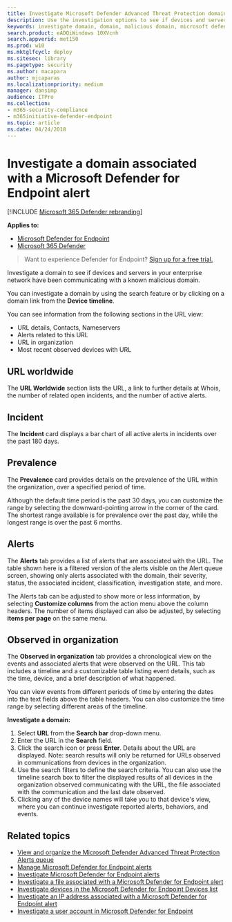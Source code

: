 ```yaml
---
title: Investigate Microsoft Defender Advanced Threat Protection domains
description: Use the investigation options to see if devices and servers have been communicating with malicious domains.
keywords: investigate domain, domain, malicious domain, microsoft defender atp, alert, URL
search.product: eADQiWindows 10XVcnh
search.appverid: met150
ms.prod: w10
ms.mktglfcycl: deploy
ms.sitesec: library
ms.pagetype: security
ms.author: macapara
author: mjcaparas
ms.localizationpriority: medium
manager: dansimp
audience: ITPro
ms.collection: 
- m365-security-compliance 
- m365initiative-defender-endpoint 
ms.topic: article
ms.date: 04/24/2018
---
```

# Investigate a domain associated with a Microsoft Defender for Endpoint alert

[!INCLUDE [Microsoft 365 Defender rebranding](../../includes/microsoft-defender.md)]


**Applies to:**
- [Microsoft Defender for Endpoint](https://go.microsoft.com/fwlink/p/?linkid=2146631)
- [Microsoft 365 Defender](https://go.microsoft.com/fwlink/?linkid=2118804)

>Want to experience Defender for Endpoint? [Sign up for a free trial.](https://www.microsoft.com/microsoft-365/windows/microsoft-defender-atp?ocid=docs-wdatp-investigatedomain-abovefoldlink) 

Investigate a domain to see if devices and servers in your enterprise network have been communicating with a known malicious domain.

You can investigate a domain by using the search feature or by clicking on a domain link from the **Device timeline**.

You can see information from the following sections in the URL view:

- URL details, Contacts, Nameservers
- Alerts related to this URL 
- URL in organization
- Most recent observed devices with URL

## URL worldwide

The **URL Worldwide** section lists the URL, a link to further details at Whois, the number of related open incidents, and the number of active alerts.

## Incident

The **Incident** card displays a bar chart of all active alerts in incidents over the past 180 days.

## Prevalence

The **Prevalence** card provides details on the prevalence of the URL within the organization, over a specified period of time.

Although the default time period is the past 30 days, you can customize the range by selecting the downward-pointing arrow in the corner of the card. The shortest range available is for prevalence over the past day, while the longest range is over the past 6 months.

## Alerts

The **Alerts** tab provides a list of alerts that are associated with the URL. The table shown here is a filtered version of the alerts visible on the Alert queue screen, showing only alerts associated with the domain, their severity, status, the associated incident, classification, investigation state, and more.

The Alerts tab can be adjusted to show more or less information, by selecting **Customize columns** from the action menu above the column headers. The number of items displayed can also be adjusted, by selecting **items per page** on the same menu.

## Observed in organization

The **Observed in organization** tab provides a chronological view on the events and associated alerts that were observed on the URL. This tab includes a timeline and a customizable table listing event details, such as the time, device, and a brief description of what happened. 

You can view events from different periods of time by entering the dates into the text fields above the table headers. You can also customize the time range by selecting different areas of the timeline.

**Investigate a domain:**

1. Select **URL** from the **Search bar** drop-down menu.
2. Enter the URL in the **Search** field.
3. Click the search icon   or press **Enter**. Details about the URL are displayed. Note: search results will only be returned for URLs observed in communications from devices in the organization.
4. Use the search filters to define the search criteria. You can also use the timeline search box to filter the displayed results of all devices in the organization observed communicating with the URL, the file associated with the communication and the last date observed.
5. Clicking any of the device names will take you to that device's view, where you can continue investigate reported alerts, behaviors, and events.

## Related topics
- [View and organize the Microsoft Defender Advanced Threat Protection Alerts queue](alerts-queue.md)
- [Manage Microsoft Defender for Endpoint alerts](manage-alerts.md)
- [Investigate Microsoft Defender for Endpoint alerts](investigate-alerts.md)
- [Investigate a file associated with a Microsoft Defender for Endpoint alert](investigate-files.md)
- [Investigate devices in the Microsoft Defender for Endpoint Devices list](investigate-machines.md)
- [Investigate an IP address associated with a Microsoft Defender for Endpoint alert](investigate-ip.md)
- [Investigate a user account in Microsoft Defender for Endpoint](investigate-user.md)
